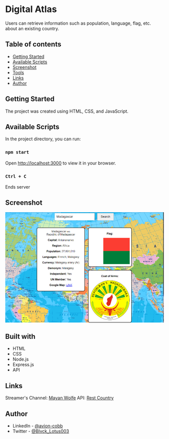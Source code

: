 # Digital Atlas

Users can retrieve information such as population, language, flag, etc. about an existing country.

## Table of contents

- [Getting Started](#getting-started)
- [Available Scripts](#available-scripts)
- [Screenshot](#screenshot)
- [Tools](#built-with)
- [Links](#links)
- [Author](#author)

## Getting Started

The project was created using HTML, CSS, and JavaScript.

## Available Scripts

In the project directory, you can run:

### `npm start`

Open [http://localhost:3000](http://localhost:3000) to view it in your browser.

### `Ctrl + C`

Ends server

## Screenshot

![](public/digital_atlas_pic.PNG)

## Built with

- HTML
- CSS
- Node.js
- Express.js
- API

## Links

Streamer's Channel: [Mayan Wolfe](https://www.twitch.tv/mayanwolfe)
API: [Rest Country](https://restcountries.com/)

## Author

- LinkedIn - [@avion-cobb](https://www.linkedin.com/in/avion-cobb/)
- Twitter - [@Blvck_Lotus003](https://twitter.com/Blvck_Lotus003)
